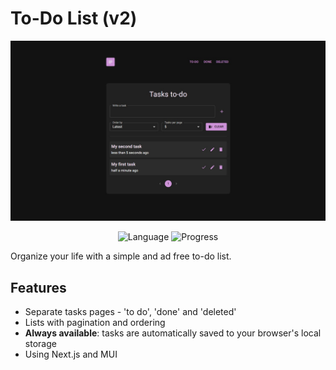 # To-Do List (v2)

![Screenshot showing the project and its features](./src/assets/images/todolist-projectimg.jpg)

<p align="center">
    <img src="https://img.shields.io/badge/Typescript-blue?logo=typescript&logoColor=f5f5f5" alt="Language">
    <img src="https://img.shields.io/badge/Complete-green" alt="Progress">
</p>

Organize your life with a simple and ad free to-do list.

## Features

- Separate tasks pages - 'to do', 'done' and 'deleted'
- Lists with pagination and ordering
- **Always available**: tasks are automatically saved to your browser's local storage
- Using Next.js and MUI
